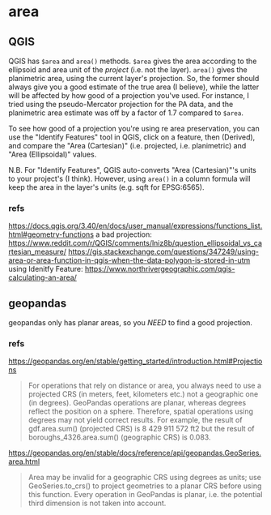# area
## QGIS
QGIS has `$area` and `area()` methods. `$area` gives the area according to the ellipsoid and area unit of the *project* (i.e. not the layer). `area()` gives the planimetric area, using the current layer's projection. So, the former should always give you a good estimate of the true area (I believe), while the latter will be affected by how good of a projection you've used. For instance, I tried using the pseudo-Mercator projection for the PA data, and the planimetric area estimate was off by a factor of 1.7 compared to `$area`.

To see how good of a projection you're using re area preservation, you can use the "Identify Features" tool in QGIS, click on a feature, then (Derived), and compare the "Area (Cartesian)" (i.e. projected, i.e. planimetric) and "Area (Ellipsoidal)" values.

N.B. For "Identify Features", QGIS auto-converts "Area (Cartesian)"'s units to your project's (I think). However, using `area()` in a column formula will keep the area in the layer's units (e.g. sqft for EPSG:6565).

### refs
https://docs.qgis.org/3.40/en/docs/user_manual/expressions/functions_list.html#geometry-functions
a bad projection:
https://www.reddit.com/r/QGIS/comments/lniz8b/question_ellipsoidal_vs_cartesian_measure/
https://gis.stackexchange.com/questions/347249/using-area-or-area-function-in-qgis-when-the-data-polygon-is-stored-in-utm
using Idenitfy Feature:
https://www.northrivergeographic.com/qgis-calculating-an-area/


## geopandas
geopandas only has planar areas, so you *NEED* to find a good projection.

### refs
https://geopandas.org/en/stable/getting_started/introduction.html#Projections

> For operations that rely on distance or area, you always need to use a projected CRS (in meters, feet, kilometers etc.) not a geographic one (in degrees). GeoPandas operations are planar, whereas degrees reflect the position on a sphere. Therefore, spatial operations using degrees may not yield correct results. For example, the result of gdf.area.sum() (projected CRS) is 8 429 911 572 ft2 but the result of boroughs_4326.area.sum() (geographic CRS) is 0.083.

https://geopandas.org/en/stable/docs/reference/api/geopandas.GeoSeries.area.html

> Area may be invalid for a geographic CRS using degrees as units; use GeoSeries.to_crs() to project geometries to a planar CRS before using this function.
> Every operation in GeoPandas is planar, i.e. the potential third dimension is not taken into account.